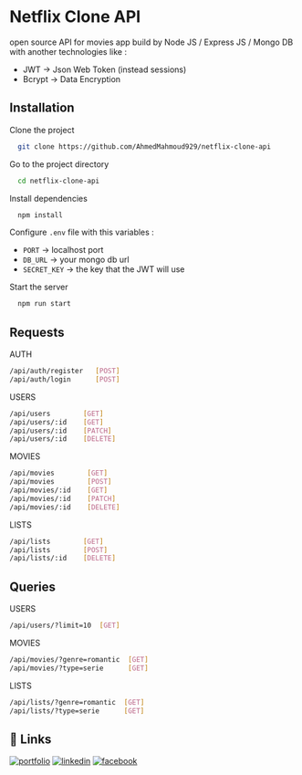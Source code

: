 
# Netflix Clone API

open source API for movies app build by Node JS / Express JS / Mongo DB  with another technologies like : 
 - JWT -> Json Web Token (instead sessions)
 - Bcrypt -> Data Encryption
    

## Installation

Clone the project

```bash
  git clone https://github.com/AhmedMahmoud929/netflix-clone-api
```

Go to the project directory

```bash
  cd netflix-clone-api
```

Install dependencies

```bash
  npm install
```

Configure `.env` file with this variables :
- `PORT` -> localhost port
- `DB_URL` -> your mongo db url
- `SECRET_KEY` -> the key that the JWT will use

Start the server

```bash
  npm run start
```


## Requests

AUTH
```bash
/api/auth/register   [POST]
/api/auth/login      [POST]
```

USERS
```bash
/api/users        [GET]
/api/users/:id    [GET]
/api/users/:id    [PATCH]
/api/users/:id    [DELETE]
```

MOVIES
```bash
/api/movies        [GET]
/api/movies        [POST]
/api/movies/:id    [GET]
/api/movies/:id    [PATCH]
/api/movies/:id    [DELETE]
```

LISTS
```bash
/api/lists        [GET]
/api/lists        [POST]
/api/lists/:id    [DELETE]
```




## Queries


USERS
```bash
/api/users/?limit=10  [GET]
```

MOVIES
```bash
/api/movies/?genre=romantic  [GET]
/api/movies/?type=serie      [GET]

```

LISTS
```bash
/api/lists/?genre=romantic  [GET]
/api/lists/?type=serie      [GET]
``` 




## 🔗 Links
[![portfolio](https://img.shields.io/badge/my_portfolio-000?style=for-the-badge&logo=ko-fi&logoColor=white)](https://ahmedmahmoud929.github.io/am-portfolio-mern/)
[![linkedin](https://img.shields.io/badge/linkedin-0A66C2?style=for-the-badge&logo=linkedin&logoColor=white)](https://www.linkedin.com/in/ahmed-mahmoud-24b49621b/)
[![facebook](https://img.shields.io/badge/facebook-1DA1F2?style=for-the-badge&logo=facebook&logoColor=white)](https://www.facebook.com/profile.php?id=100028876007672)

